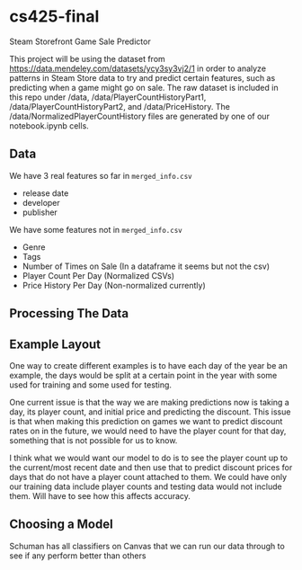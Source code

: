 # cs425-final
Steam Storefront Game Sale Predictor


This project will be using the dataset from https://data.mendeley.com/datasets/ycy3sy3vj2/1 in order to analyze patterns in Steam Store data to try and predict certain features, such as predicting when a game might go on sale.
The raw dataset is included in this repo under /data, /data/PlayerCountHistoryPart1, /data/PlayerCountHistoryPart2, and /data/PriceHistory.
The /data/NormalizedPlayerCountHistory files are generated by one of our notebook.ipynb cells.

## Data
We have 3 real features so far in `merged_info.csv`
* release date
* developer
* publisher

We have some features not in `merged_info.csv`
* Genre
* Tags
* Number of Times on Sale (In a dataframe it seems but not the csv)
* Player Count Per Day (Normalized CSVs)
* Price History Per Day (Non-normalized currently)

## Processing The Data

## Example Layout
One way to create different examples is to have each day of the year be an example, the days would be split at a certain point in the year with some used for training and some used for testing. 

One current issue is that the way we are making predictions now is taking a day, its player count, and initial price and predicting the discount. This issue is that when making this prediction on games we want to predict discount rates on in the future, we would need to have the player count for that day, something that is not possible for us to know.

I think what we would want our model to do is to see the player count up to the current/most recent date and then use that to predict discount prices for days that do not have a player count attached to them. We could have only our training data include player counts and testing data would not include them. Will have to see how this affects accuracy.

## Choosing a Model
Schuman has all classifiers on Canvas that we can run our data through to see if any perform better than others
